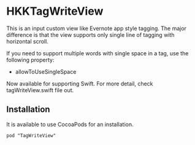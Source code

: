 HKKTagWriteView
===============

This is an input custom view like Evernote app style tagging.
The major difference is that the view supports only single line of tagging with horizontal scroll.


If you need to support multiple words with single space in a tag, use the following property:

 - allowToUseSingleSpace


Now available for supporting Swift. For more detail, check tagWriteView.swift file out.


Installation
------------
It is available to use CocoaPods for an installation.
```
pod "TagWriteView"
```
